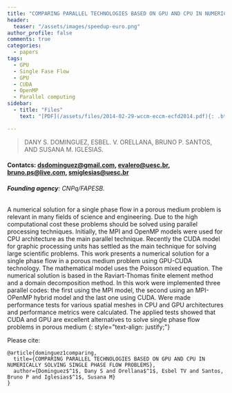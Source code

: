 ```yaml
---
title: "COMPARING PARALLEL TECHNOLOGIES BASED ON GPU AND CPU IN NUMERICALLY SOLVING SINGLE PHASE FLOW PROBLEMS"
header:
  teaser: "/assets/images/speedup-euro.png"
author_profile: false
comments: true
categories:
  - papers
tags:
  - GPU
  - Single Fase Flow
  - GPU
  - CUDA
  - OpenMP
  - Parallel computing
sidebar:
  - title: "Files"
    text: "[PDF](/assets/files/2014-02-29-wccm-eccm-ecfd2014.pdf){: .btn .btn--success}"

---
```


> DANY S. DOMINGUEZ, ESBEL. V. ORELLANA, BRUNO P. SANTOS, AND SUSANA M. IGLESIAS.
#### Contatcs: dsdominguez@gmail.com, evalero@uesc.br, bruno.ps@live.com, smiglesias@uesc.br
###### **Founding agency**: CNPq/FAPESB.


A numerical solution for a single phase flow in a porous medium problem is relevant in many fields of science and engineering. Due to the high computational cost these problems should be solved using parallel processing techniques. Initially, the MPI and OpenMP models were used for CPU architecture as the main parallel technique. Recently the CUDA model for graphic processing units has settled as the main technique for solving large scientific problems. This work presents a numerical solution for a single phase flow in a porous medium problem using GPU-CUDA technology. The mathematical model uses the Poisson mixed equation. The numerical solution is based in the Raviart-Thomas finite element method and a domain decomposition method. In this work were implemented three parallel codes: the first using the MPI model, the second using an MPI-OPenMP hybrid model and the last one using CUDA. Were made performance tests for various spatial meshes in CPU and GPU architectures and performance metrics were calculated. The applied tests showed that CUDA and GPU are excellent alternatives to solve single phase flow problems in porous medium
{: style="text-align: justify;"}

Please cite:
```TeX
@article{dominguez1comparing,
  title={COMPARING PARALLEL TECHNOLOGIES BASED ON GPU AND CPU IN NUMERICALLY SOLVING SINGLE PHASE FLOW PROBLEMS},
  author={Dominguez$^1$, Dany S and Orellana$^1$, Esbel TV and Santos, Bruno P and Iglesias$^1$, Susana M}
}
```